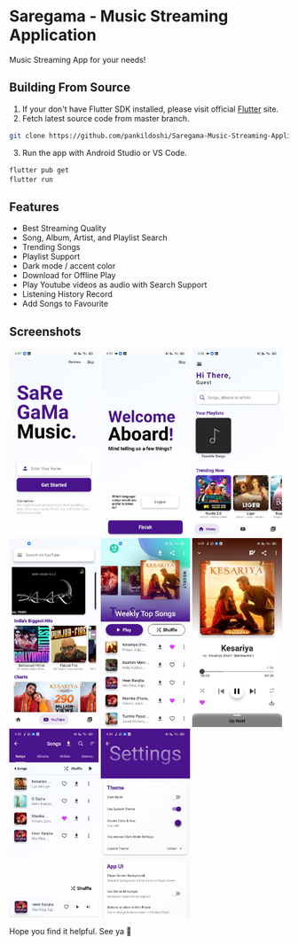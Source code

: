 # Saregama - Music Streaming Application

Music Streaming App for your needs!


## Building From Source

1. If your don't have Flutter SDK installed, please visit official [Flutter](https://flutter.dev/) site.
2. Fetch latest source code from master branch.
```bash
git clone https://github.com/pankildoshi/Saregama-Music-Streaming-Application.git
```
3. Run the app with Android Studio or VS Code.

```bash
flutter pub get
flutter run
```

## Features
- Best Streaming Quality
- Song, Album, Artist, and Playlist Search
- Trending Songs
- Playlist Support
- Dark mode / accent color
- Download for Offline Play
- Play Youtube videos as audio with Search Support
- Listening History Record
- Add Songs to Favourite

## Screenshots
<img src="https://github.com/pankildoshi/Saregama-Music-Streaming-Application/blob/main/docs/screenshots/1.jpg" width="32%">
<img src="https://github.com/pankildoshi/Saregama-Music-Streaming-Application/blob/main/docs/screenshots/2.jpg" width="32%">
<img src="https://github.com/pankildoshi/Saregama-Music-Streaming-Application/blob/main/docs/screenshots/3.jpg" width="32%">
<img src="https://github.com/pankildoshi/Saregama-Music-Streaming-Application/blob/main/docs/screenshots/4.jpg" width="32%">
<img src="https://github.com/pankildoshi/Saregama-Music-Streaming-Application/blob/main/docs/screenshots/5.jpg" width="32%">
<img src="https://github.com/pankildoshi/Saregama-Music-Streaming-Application/blob/main/docs/screenshots/6.jpg" width="32%">
<img src="https://github.com/pankildoshi/Saregama-Music-Streaming-Application/blob/main/docs/screenshots/7.jpg" width="32%">
<img src="https://github.com/pankildoshi/Saregama-Music-Streaming-Application/blob/main/docs/screenshots/8.jpg" width="32%">

Hope you find it helpful. See ya 👋